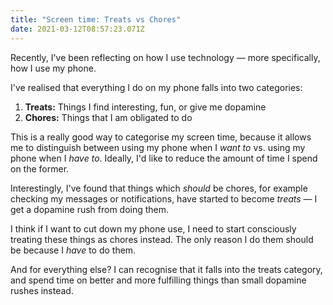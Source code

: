 ```yaml
---
title: "Screen time: Treats vs Chores"
date: 2021-03-12T08:57:23.071Z
---
```


Recently, I've been reflecting on how I use technology &mdash; more specifically, how I use my phone.

I've realised that everything I do on my phone falls into two categories:

1. **Treats:** Things I find interesting, fun, or give me dopamine
2. **Chores:** Things that I am obligated to do

This is a really good way to categorise my screen time, because it allows me to distinguish between using my phone when I _want to_ vs. using my phone when I _have to_. Ideally, I'd like to reduce the amount of time I spend on the former.

Interestingly, I've found that things which _should_ be chores, for example checking my messages or notifications, have started to become _treats_ &mdash; I get a dopamine rush from doing them.

I think if I want to cut down my phone use, I need to start consciously treating these things as chores instead. The only reason I do them should be because I _have_ to do them.

And for everything else? I can recognise that it falls into the treats category, and spend time on better and more fulfilling things than small dopamine rushes instead.